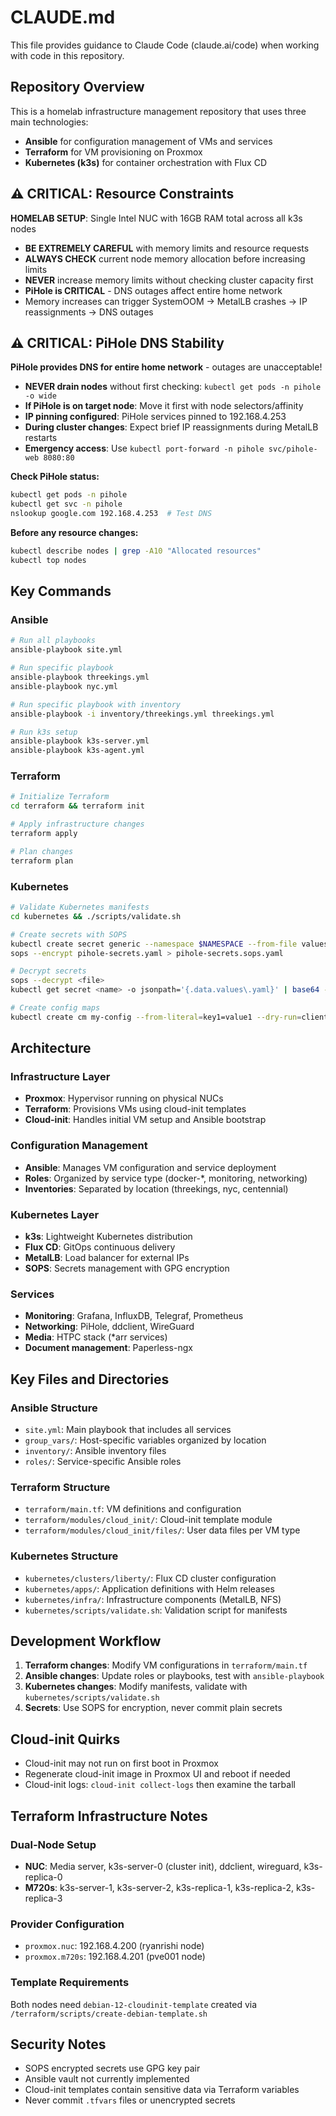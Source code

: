 # CLAUDE.md

This file provides guidance to Claude Code (claude.ai/code) when working with code in this repository.

## Repository Overview

This is a homelab infrastructure management repository that uses three main technologies:
- **Ansible** for configuration management of VMs and services
- **Terraform** for VM provisioning on Proxmox
- **Kubernetes (k3s)** for container orchestration with Flux CD

## ⚠️ CRITICAL: Resource Constraints

**HOMELAB SETUP**: Single Intel NUC with 16GB RAM total across all k3s nodes
- **BE EXTREMELY CAREFUL** with memory limits and resource requests
- **ALWAYS CHECK** current node memory allocation before increasing limits
- **NEVER** increase memory limits without checking cluster capacity first
- **PiHole is CRITICAL** - DNS outages affect entire home network  
- Memory increases can trigger SystemOOM → MetalLB crashes → IP reassignments → DNS outages

## ⚠️ CRITICAL: PiHole DNS Stability

**PiHole provides DNS for entire home network** - outages are unacceptable!

- **NEVER drain nodes** without first checking: `kubectl get pods -n pihole -o wide`
- **If PiHole is on target node**: Move it first with node selectors/affinity
- **IP pinning configured**: PiHole services pinned to 192.168.4.253
- **During cluster changes**: Expect brief IP reassignments during MetalLB restarts
- **Emergency access**: Use `kubectl port-forward -n pihole svc/pihole-web 8080:80`

**Check PiHole status:**
```bash
kubectl get pods -n pihole
kubectl get svc -n pihole  
nslookup google.com 192.168.4.253  # Test DNS
```

**Before any resource changes:**
```bash
kubectl describe nodes | grep -A10 "Allocated resources"
kubectl top nodes
```

## Key Commands

### Ansible
```bash
# Run all playbooks
ansible-playbook site.yml

# Run specific playbook
ansible-playbook threekings.yml
ansible-playbook nyc.yml

# Run specific playbook with inventory
ansible-playbook -i inventory/threekings.yml threekings.yml

# Run k3s setup
ansible-playbook k3s-server.yml
ansible-playbook k3s-agent.yml
```

### Terraform
```bash
# Initialize Terraform
cd terraform && terraform init

# Apply infrastructure changes
terraform apply

# Plan changes
terraform plan
```

### Kubernetes
```bash
# Validate Kubernetes manifests
cd kubernetes && ./scripts/validate.sh

# Create secrets with SOPS
kubectl create secret generic --namespace $NAMESPACE --from-file values.yaml $SECRET_NAME --dry-run=client -o yaml
sops --encrypt pihole-secrets.yaml > pihole-secrets.sops.yaml

# Decrypt secrets
sops --decrypt <file>
kubectl get secret <name> -o jsonpath='{.data.values\.yaml}' | base64 -d

# Create config maps
kubectl create cm my-config --from-literal=key1=value1 --dry-run=client -o yaml
```

## Architecture

### Infrastructure Layer
- **Proxmox**: Hypervisor running on physical NUCs
- **Terraform**: Provisions VMs using cloud-init templates
- **Cloud-init**: Handles initial VM setup and Ansible bootstrap

### Configuration Management
- **Ansible**: Manages VM configuration and service deployment
- **Roles**: Organized by service type (docker-*, monitoring, networking)
- **Inventories**: Separated by location (threekings, nyc, centennial)

### Kubernetes Layer
- **k3s**: Lightweight Kubernetes distribution
- **Flux CD**: GitOps continuous delivery
- **MetalLB**: Load balancer for external IPs
- **SOPS**: Secrets management with GPG encryption

### Services
- **Monitoring**: Grafana, InfluxDB, Telegraf, Prometheus
- **Networking**: PiHole, ddclient, WireGuard
- **Media**: HTPC stack (*arr services)
- **Document management**: Paperless-ngx

## Key Files and Directories

### Ansible Structure
- `site.yml`: Main playbook that includes all services
- `group_vars/`: Host-specific variables organized by location
- `inventory/`: Ansible inventory files
- `roles/`: Service-specific Ansible roles

### Terraform Structure
- `terraform/main.tf`: VM definitions and configuration
- `terraform/modules/cloud_init/`: Cloud-init template module
- `terraform/modules/cloud_init/files/`: User data files per VM type

### Kubernetes Structure
- `kubernetes/clusters/liberty/`: Flux CD cluster configuration
- `kubernetes/apps/`: Application definitions with Helm releases
- `kubernetes/infra/`: Infrastructure components (MetalLB, NFS)
- `kubernetes/scripts/validate.sh`: Validation script for manifests

## Development Workflow

1. **Terraform changes**: Modify VM configurations in `terraform/main.tf`
2. **Ansible changes**: Update roles or playbooks, test with `ansible-playbook`
3. **Kubernetes changes**: Modify manifests, validate with `kubernetes/scripts/validate.sh`
4. **Secrets**: Use SOPS for encryption, never commit plain secrets

## Cloud-init Quirks

- Cloud-init may not run on first boot in Proxmox
- Regenerate cloud-init image in Proxmox UI and reboot if needed
- Cloud-init logs: `cloud-init collect-logs` then examine the tarball

## Terraform Infrastructure Notes

### Dual-Node Setup
- **NUC**: Media server, k3s-server-0 (cluster init), ddclient, wireguard, k3s-replica-0
- **M720s**: k3s-server-1, k3s-server-2, k3s-replica-1, k3s-replica-2, k3s-replica-3

### Provider Configuration
- `proxmox.nuc`: 192.168.4.200 (ryanrishi node)
- `proxmox.m720s`: 192.168.4.201 (pve001 node)

### Template Requirements
Both nodes need `debian-12-cloudinit-template` created via `/terraform/scripts/create-debian-template.sh`

## Security Notes

- SOPS encrypted secrets use GPG key pair
- Ansible vault not currently implemented
- Cloud-init templates contain sensitive data via Terraform variables
- Never commit `.tfvars` files or unencrypted secrets